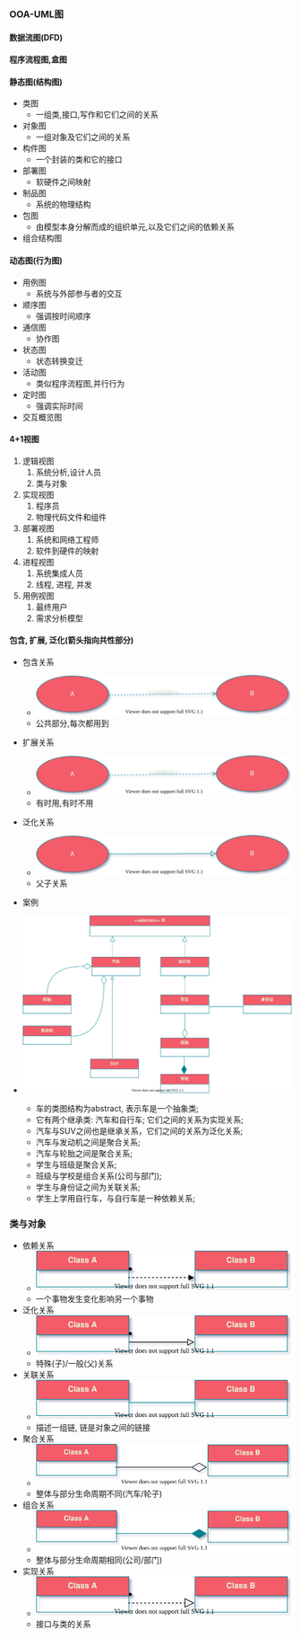### OOA-UML图

#### 数据流图(DFD)

#### 程序流程图,盒图 

#### 静态图(结构图)
- 类图
  - 一组类,接口,写作和它们之间的关系
- 对象图
  - 一组对象及它们之间的关系
- 构件图
  - 一个封装的类和它的接口
- 部署图
  - 软硬件之间映射
- 制品图
  - 系统的物理结构
- 包图
  - 由模型本身分解而成的组织单元,以及它们之间的依赖关系
- 组合结构图

#### 动态图(行为图)
- 用例图
  - 系统与外部参与者的交互
- 顺序图
  - 强调按时间顺序
- 通信图
  - 协作图
- 状态图
  - 状态转换变迁
- 活动图
  - 类似程序流程图,并行行为
- 定时图
  - 强调实际时间
- 交互概览图

#### 4+1视图
1. 逻辑视图
   1. 系统分析,设计人员
   2. 类与对象
2. 实现视图
   1. 程序员
   2. 物理代码文件和组件
3. 部署视图
   1. 系统和网络工程师
   2. 软件到硬件的映射
4. 进程视图
   1. 系统集成人员
   2. 线程, 进程, 并发
5. 用例视图
   1. 最终用户
   2. 需求分析模型

#### 包含, 扩展, 泛化(箭头指向共性部分)
- 包含关系
    - ![img.png](img/baohan.svg)
    - 公共部分,每次都用到
- 扩展关系
  - ![img.png](img/kuozhan.svg)
  - 有时用,有时不用
- 泛化关系
  - ![img.png](img/fanhua-yongli.svg)
  - 父子关系

- 案例
- ![img.png](img/guanxi.svg)
  - 车的类图结构为abstract, 表示车是一个抽象类;
  - 它有两个继承类: 汽车和自行车; 它们之间的关系为实现关系;
  - 汽车与SUV之间也是继承关系，它们之间的关系为泛化关系;
  - 汽车与发动机之间是聚合关系;
  - 汽车与轮胎之间是聚合关系;
  - 学生与班级是聚合关系;
  - 班级与学校是组合关系(公司与部门);
  - 学生与身份证之间为关联关系;
  - 学生上学用自行车，与自行车是一种依赖关系;

### 类与对象
- 依赖关系
  - ![img.png](img/yilai.svg)
  - 一个事物发生变化影响另一个事物
- 泛化关系
  - ![img.png](img/fanhua.svg)
  - 特殊(子)/一般(父)关系
- 关联关系
  - ![img.png](img/guanlian.svg)
  - 描述一组链, 链是对象之间的链接
- 聚合关系
  - ![img.png](img/juhe.svg)
  - 整体与部分生命周期不同(汽车/轮子)
- 组合关系
  - ![img.png](img/zuhe.svg)
  - 整体与部分生命周期相同(公司/部门)
- 实现关系
  - ![img.png](img/shixian.svg)
  - 接口与类的关系
